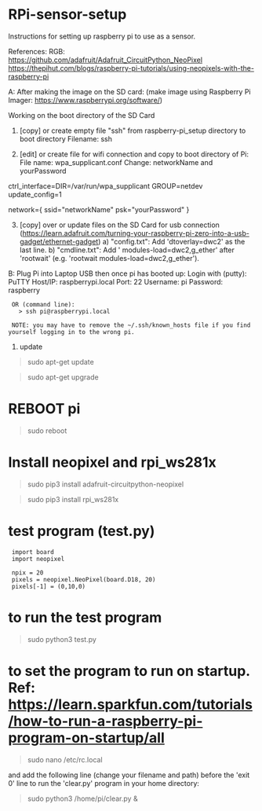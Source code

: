 # RPi-sensor-setup
 Instructions for setting up raspberry pi to use as a sensor.


 References:
  RGB: https://github.com/adafruit/Adafruit_CircuitPython_NeoPixel
       https://thepihut.com/blogs/raspberry-pi-tutorials/using-neopixels-with-the-raspberry-pi

 A: After making the image on the SD card:
 (make image using Raspberry Pi Imager: https://www.raspberrypi.org/software/)

 Working on the boot directory of the SD Card
 1) [copy] or create empty file "ssh" from raspberry-pi_setup directory to boot directory
     Filename: ssh

 2) [edit] or create file for wifi connection and copy to boot directory of Pi:
     File name: wpa_supplicant.conf
     Change: networkName and yourPassword

   ctrl_interface=DIR=/var/run/wpa_supplicant GROUP=netdev
   update_config=1

   network={
     ssid="networkName"
     psk="yourPassword"
   }

 3) [copy] over or update files on the SD Card for usb connection (https://learn.adafruit.com/turning-your-raspberry-pi-zero-into-a-usb-gadget/ethernet-gadget)
 a) "config.txt": Add 'dtoverlay=dwc2' as the last line.
 b) "cmdline.txt": Add ' modules-load=dwc2,g_ether' after 'rootwait' (e.g. 'rootwait modules-load=dwc2,g_ether').



 B: Plug Pi into Laptop USB then once pi has booted up:
     Login with (putty):
       PuTTY Host/IP: raspberrypi.local
       Port: 22
       Username: pi
       Password: raspberry

     OR (command line):
       > ssh pi@raspberrypi.local

     NOTE: you may have to remove the ~/.ssh/known_hosts file if you find yourself logging in to the wrong pi.

 1) update
 > sudo apt-get update

 > sudo apt-get upgrade

 # REBOOT pi
 > sudo reboot

 # Install neopixel and rpi_ws281x

 > sudo pip3 install adafruit-circuitpython-neopixel

 > sudo pip3 install rpi_ws281x


 # test program (test.py)

     import board
     import neopixel

     npix = 20
     pixels = neopixel.NeoPixel(board.D18, 20)
     pixels[-1] = (0,10,0)


 # to run the test program
 > sudo python3 test.py


 # to set the program to run on startup. Ref: https://learn.sparkfun.com/tutorials/how-to-run-a-raspberry-pi-program-on-startup/all
 > sudo nano /etc/rc.local

and add the following line (change your filename and path) before the 'exit 0' line to run the 'clear.py' program in your home directory:
> sudo python3 /home/pi/clear.py &
